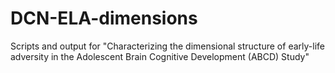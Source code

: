 # DCN-ELA-dimensions
Scripts and output for "Characterizing the dimensional structure of early-life adversity in the Adolescent Brain Cognitive Development (ABCD) Study"
